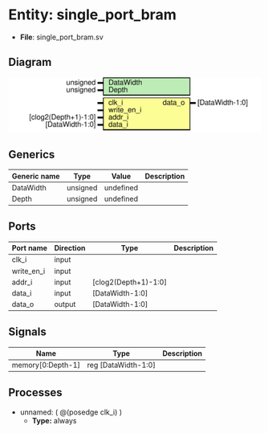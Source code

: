 
# Entity: single_port_bram 
- **File**: single_port_bram.sv

## Diagram
![Diagram](single_port_bram.svg "Diagram")
## Generics

| Generic name | Type     | Value     | Description |
| ------------ | -------- | --------- | ----------- |
| DataWidth    | unsigned | undefined |             |
| Depth        | unsigned | undefined |             |

## Ports

| Port name  | Direction | Type                 | Description |
| ---------- | --------- | -------------------- | ----------- |
| clk_i      | input     |                      |             |
| write_en_i | input     |                      |             |
| addr_i     | input     | [clog2(Depth+1)-1:0] |             |
| data_i     | input     | [DataWidth-1:0]      |             |
| data_o     | output    | [DataWidth-1:0]      |             |

## Signals

| Name              | Type                | Description |
| ----------------- | ------------------- | ----------- |
| memory[0:Depth-1] | reg [DataWidth-1:0] |             |

## Processes
- unnamed: ( @(posedge clk_i) )
  - **Type:** always
